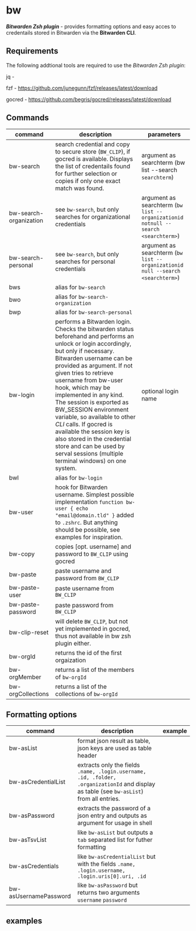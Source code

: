 # bw
_**Bitwarden Zsh plugin**_ - provides formatting options and easy acces to credentails stored in Bitwarden via the **Bitwarden CLI**.

## Requirements
The following addtional tools are required to use the _Bitwarden Zsh plugin_:

jq - 

fzf - https://github.com/junegunn/fzf/releases/latest/download 

gocred - https://github.com/begris/gocred/releases/latest/download 

## Commands

| command | description | parameters
| --- | --- | --- |
| bw-search | search credential and copy to secure store (`BW_CLIP`), if gocred is available. Displays the list of credentails found for further selection or copies if only one exact match was found. | argument as searchterm (bw list --search `searchterm`) |
| bw-search-organization | see `bw-search`, but only searches for organizational credentials | argument as searchterm (`bw list --organizationid notnull --search <searchterm>`) |
| bw-search-personal | see `bw-search`, but only searches for personal credentials | argument as searchterm (`bw list --organizationid null --search <searchterm>`) |
| bws | alias for `bw-search` |  |
| bwo | alias for `bw-search-organization` |  |
| bwp | alias for `bw-search-personal` |  |
| bw-login | performs a Bitwarden login. Checks the bitwarden status beforehand and performs an unlock or login accordingly, but only if necessary. Bitwarden username can be provided as argument. If not given tries to retrieve username from bw-user hook, which may be implemented in any kind. The session is exported as BW_SESSION environment variable, so available to other _CLI_ calls. If gocred is available the session key is also stored in the credential store and can be used by serval sessions (multiple terminal windows) on one system. | optional login name |
| bwl | alias for `bw-login` |  |
| bw-user | hook for Bitwarden username. Simplest possible implementation `function bw-user { echo "email@domain.tld" }` added to `.zshrc`. But anything should be possible, see examples for inspiration. |  |
| bw-copy | copies [opt. username] and password to `BW_CLIP` using gocred |  |
| bw-paste | paste username and password from `BW_CLIP` |  |
| bw-paste-user | paste username from `BW_CLIP` |  |
| bw-paste-password | paste password from `BW_CLIP` |  |
| bw-clip-reset | will delete `BW_CLIP`, but not yet implemented in gocred, thus not available in bw zsh plugin either. |  |
| bw-orgId | returns the id of the first orgaization |  |
| bw-orgMember | returns a list of the members of `bw-orgId` |  |
| bw-orgCollections | returns a list of the collections of `bw-orgId` |  |

## Formatting options

| command | description | example |
| --- | --- | --- |
| bw-asList | format json result as table, json keys are used as table header |  |
| bw-asCredentialList | extracts only the fields `.name, .login.username, .id, .folder, .organizationId` and display as table (see `bw-asList`) from all entries. |  |
| bw-asPassword | extracts the password of a json entry and outputs as argument for usage in shell |  |
| bw-asTsvList | like `bw-asList` but outputs a `tab` separated list for futher formatting  |  |
| bw-asCredentials | like `bw-asCredentialList` but with the fields `.name, .login.username, .login.uris[0].uri, .id` |  |
| bw-asUsernamePassword | like `bw-asPassword` but returns two arguments `username` `password` |  |

## examples

